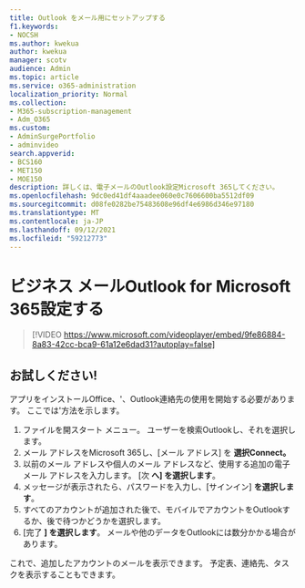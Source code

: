 ```yaml
---
title: Outlook をメール用にセットアップする
f1.keywords:
- NOCSH
ms.author: kwekua
author: kwekua
manager: scotv
audience: Admin
ms.topic: article
ms.service: o365-administration
localization_priority: Normal
ms.collection:
- M365-subscription-management
- Adm_O365
ms.custom:
- AdminSurgePortfolio
- adminvideo
search.appverid:
- BCS160
- MET150
- MOE150
description: 詳しくは、電子メールのOutlook設定Microsoft 365してください。
ms.openlocfilehash: 9dc0ed41df4aaadee060e0c7606600ba5512df09
ms.sourcegitcommit: d08fe0282be75483608e96df4e6986d346e97180
ms.translationtype: MT
ms.contentlocale: ja-JP
ms.lasthandoff: 09/12/2021
ms.locfileid: "59212773"
---
```

# <a name="set-up-outlook-for-microsoft-365-for-business-email"></a>ビジネス メールOutlook for Microsoft 365設定する 

> [!VIDEO https://www.microsoft.com/videoplayer/embed/9fe86884-8a83-42cc-bca9-61a12e6dad31?autoplay=false]

## <a name="try-it"></a>お試しください!

アプリをインストールOffice、&#39;、Outlook連絡先の使用を開始する必要があります。 ここでは&#39;方法を示します。

1. ファイルを開スタート メニュー。 ユーザーを検索Outlookし、それを選択します。
2. メール アドレスをMicrosoft 365し、[メール アドレス] を **選択Connect。**
3. 以前のメール アドレスや個人のメール アドレスなど、使用する追加の電子メール アドレスを入力します。 [次  **へ] を選択します**。
4. メッセージが表示されたら、パスワードを入力し、[サインイン]  **を選択します**。
5. すべてのアカウントが追加された後で、モバイルでアカウントをOutlookするか、後で待つかどうかを選択します。
6. [完了  **] を選択します**。 メールや他のデータをOutlookには数分かかる場合があります。

これで、追加したアカウントのメールを表示できます。 予定表、連絡先、タスクを表示することもできます。